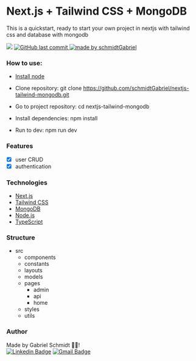 <h1 align="left"> Next.js + Tailwind CSS + MongoDB </h1>
<p align="left"> This is a quickstart, ready to start your own project in nextjs with tailwind css and database with mongodb</p>

<p align="left">
<img src="https://img.shields.io/github/repo-size/schmidtGabriel/nextjs-tailwind-mongodb"/>
<a href="https://github.com/schmidtGabriel/nextjs-tailwind-mongodb/commits/master">
    <img alt="GitHub last commit" src="https://img.shields.io/github/last-commit/schmidtGabriel/nextjs-tailwind-mongodb"/>
</a>
  <a href="https://github.com/schmidtGabriel">
    <img alt="made by schmidtGabriel" src="https://img.shields.io/badge/made%20by-SchmidtGabriel-%237519C1">
  </a>
</p>


### How to use:

- [Install node](https://nodejs.org/en/download/)

- Clone repository: git clone https://github.com/schmidtGabriel/nextjs-tailwind-mongodb.git

- Go to project repository: cd nextjs-tailwind-mongodb

- Install dependencies: npm install

- Run to dev: npm run dev

### Features

- [x] user CRUD
- [x] authentication

### Technologies

- [Next.js](https://nextjs.org/)
- [Tailwind CSS](https://tailwindcss.com/)
- [MongoDB](https://www.mongodb.com/)
- [Node.js](https://nodejs.org/en/)
- [TypeScript](https://www.typescriptlang.org/)

### Structure

- src
  - components
  - constants
  - layouts
  - models
  - pages
    - admin
    - api
    - home
  - styles
  - utils
 
### Author
Made by Gabriel Schmidt ✌🏽! <br>
[![Linkedin Badge](https://img.shields.io/badge/-Gabriel-blue?style=flat-square&logo=Linkedin&logoColor=white&link=https://www.linkedin.com/in/schmidtgabriel2509/)](https://www.linkedin.com/in/schmidtgabriel2509/) 
[![Gmail Badge](https://img.shields.io/badge/-g.avilasouza@gmail.com-c14438?style=flat-square&logo=Gmail&logoColor=white&link=mailto:g.avilasouza@gmail.com)](mailto:g.avilasouza@gmail.com)

